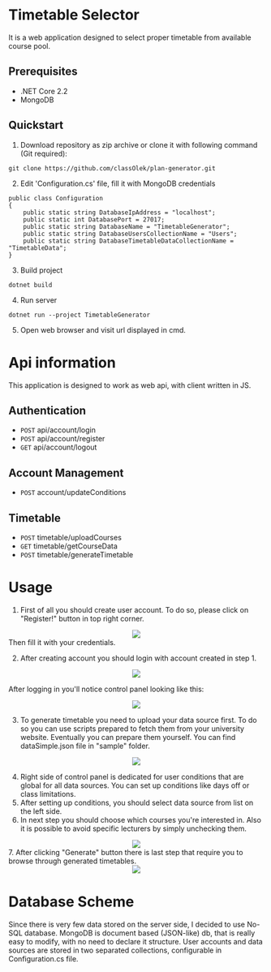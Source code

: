 
# Timetable Selector
It is a web application designed to select proper timetable from available course pool.

## Prerequisites
- .NET Core 2.2
- MongoDB

## Quickstart
1. Download repository as zip archive or clone it with following command (Git required):
```
git clone https://github.com/classOlek/plan-generator.git
```
2. Edit 'Configuration.cs' file, fill it with MongoDB credentials
```
public class Configuration
{
    public static string DatabaseIpAddress = "localhost";
    public static int DatabasePort = 27017;
    public static string DatabaseName = "TimetableGenerator";
    public static string DatabaseUsersCollectionName = "Users";
    public static string DatabaseTimetableDataCollectionName = "TimetableData";
}
```
3. Build project
```
dotnet build
```
4. Run server
```
dotnet run --project TimetableGenerator
```
5. Open web browser and visit url displayed in cmd.

# Api information
This application is designed to work as web api, with client written in JS.

## Authentication
- <code>POST</code> api/account/login
- <code>POST</code> api/account/register
- <code>GET</code> api/account/logout

## Account Management
- <code>POST</code> account/updateConditions

## Timetable
- <code>POST</code> timetable/uploadCourses
- <code>GET</code> timetable/getCourseData
- <code>POST</code> timetable/generateTimetable

# Usage
1. First of all you should create user account. To do so, please click on "Register!" button in top right corner.
<center><img src="https://raw.githubusercontent.com/classOlek/plan-generator/master/doc/0.png" /></center>
Then fill it with your credentials.

2. After creating account you should login with account created in step 1.
<center><img src="https://raw.githubusercontent.com/classOlek/plan-generator/master/doc/1.png" /></center>

After logging in you'll notice control panel looking like this:
<center><img src="https://raw.githubusercontent.com/classOlek/plan-generator/master/doc/2.png" /></center>

3. To generate timetable you need to upload your data source first. To do so you can use scripts prepared to fetch them from your university website. Eventually you can prepare them yourself. You can find dataSimple.json file in "sample" folder.
<center><img src="https://raw.githubusercontent.com/classOlek/plan-generator/master/doc/3.png" /></center>

4. Right side of control panel is dedicated for user conditions that are global for all data sources. You can set up conditions like days off or class limitations.
5. After setting up conditions, you should select data source from list on the left side.
6. In next step you should choose which courses you're interested in. Also it is possible to avoid specific lecturers by simply unchecking them.
<center><img src="https://raw.githubusercontent.com/classOlek/plan-generator/master/doc/5.png" /></center>
7. After clicking "Generate" button there is last step that require you to browse through generated timetables.
<center><img src="https://raw.githubusercontent.com/classOlek/plan-generator/master/doc/4.png" /></center>

# Database Scheme
Since there is very few data stored on the server side, I decided to use No-SQL database. MongoDB is document based (JSON-like) db, that is really easy to modify, with no need to declare it structure.
User accounts and data sources are stored in two separated collections, configurable in Configuration.cs file.
